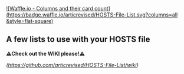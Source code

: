 [![Waffle.io - Columns and their card count](https://badge.waffle.io/articrevised/HOSTS-File-List.svg?columns=all &style=flat-square)](https://waffle.io/articrevised/HOSTS-File-List)

A few lists to use with your HOSTS file
-----------------------------------------
**⚠️Check out the WIKI please!⚠️**

*(https://github.com/articrevised/HOSTS-File-List/wiki)*
